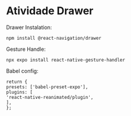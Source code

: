 # Atividade Drawer

Drawer Instalation:

    npm install @react-navigation/drawer

Gesture Handle:

    npx expo install react-native-gesture-handler

Babel config:

    return {
    presets: ['babel-preset-expo'],
    plugins: [
    'react-native-reanimated/plugin',
    ],
    };